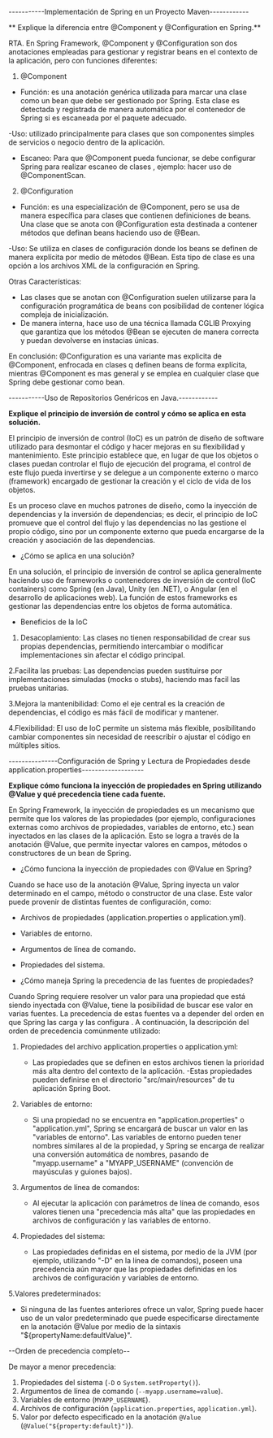 -----------Implementación de Spring en un Proyecto Maven------------

** Explique la diferencia entre @Component y @Configuration en Spring.**

RTA. En Spring Framework, @Component y @Configuration son dos anotaciones empleadas para gestionar y registrar beans en el contexto de la aplicación, pero con funciones 
diferentes:

1. @Component
- Función: es una anotación genérica utilizada para marcar una clase como un bean que debe ser gestionado por Spring. Esta clase es detectada y registrada de manera 
automática por el contenedor de Spring si es escaneada por el paquete adecuado.

-Uso: utilizado principalmente para clases que son componentes simples de servicios o negocio dentro de la aplicación.

- Escaneo: Para que @Component pueda funcionar, se debe configurar Spring para realizar escaneo de clases , ejemplo: hacer uso de @ComponentScan.

2. @Configuration
- Función: es una especialización de @Component, pero se usa de manera específica para clases que contienen definiciones de beans. Una clase que se anota con @Configuration
esta destinada a contener métodos que definan beans haciendo uso de @Bean. 

-Uso: Se utiliza en clases de configuración donde los beans se definen de manera explícita por medio de métodos @Bean. Esta tipo de clase es una opción a los archivos XML 
de la configuración en Spring.

 Otras Características:
- Las clases que se anotan con @Configuration suelen utilizarse para la configuración programática de beans con posibilidad de contener lógica compleja de inicialización.
- De manera interna, hace uso de una técnica llamada CGLIB Proxying que garantiza que los métodos @Bean se ejecuten de manera correcta y puedan devolverse en instacias únicas.

En conclusión: @Configuration es una variante mas explicita de @Component, enfrocada en clases q definen beans de forma explícita, mientras @Component es mas general 
y se emplea en cualquier clase que Spring debe gestionar como bean.

-----------Uso de Repositorios Genéricos en Java.------------

**Explique el principio de inversión de control y cómo se aplica en esta solución.**

El principio de inversión de control (IoC) es un patrón de diseño de software utilizado para desmontar el código y hacer mejoras en su flexibilidad y mantenimiento. 
Este principio establece que, en lugar de que los objetos o clases puedan controlar el flujo de ejecución del programa, el control de este flujo pueda invertirse y se 
delegue a un componente externo o marco (framework) encargado de gestionar la creación y el ciclo de vida de los objetos.

Es un proceso clave en muchos patrones de diseño, como la inyección de dependencias y la inversión de dependencias; es decir, el principio de IoC promueve que el control del
 flujo y las dependencias no las gestione el propio código, sino por un componente externo que pueda encargarse de la creación y asociación de las dependencias.

- ¿Cómo se aplica en una solución?

En una solución, el principio de inversión de control se aplica generalmente haciendo uso de frameworks o contenedores de inversión de control (IoC containers) 
como Spring (en Java), Unity (en .NET), o Angular (en el desarrollo de aplicaciones web). La función de estos frameworks es gestionar las dependencias entre los objetos
 de forma automática.


- Beneficios de la IoC

1. Desacoplamiento:
 Las clases no tienen responsabilidad de crear sus propias dependencias, permitiendo intercambiar o modificar implementaciones sin afectar el código principal.

2.Facilita las pruebas: 
Las dependencias pueden sustituirse por implementaciones simuladas (mocks o stubs), haciendo mas facil las pruebas unitarias.

3.Mejora la mantenibilidad:
 Como el eje central es la creación de dependencias, el código es más fácil de modificar y mantener.

4.Flexibilidad: 
El uso de IoC permite un sistema más flexible, posibilitando cambiar componentes sin necesidad de reescribir o ajustar el código en múltiples sitios.

---------------Configuración de Spring y Lectura de Propiedades desde application.properties-------------------

**Explique cómo funciona la inyección de propiedades en Spring utilizando @Value y qué precedencia tiene cada fuente.**

En Spring Framework, la inyección de propiedades es un mecanismo que permite que los valores de las propiedades (por ejemplo, configuraciones externas
 como archivos de propiedades, variables de entorno, etc.) sean inyectados en las clases de la aplicación. Esto se logra a través de la anotación @Value, que permite
 inyectar valores en campos, métodos o constructores de un bean de Spring.

- ¿Cómo funciona la inyección de propiedades con @Value en Spring?

Cuando se hace uso de la anotación @Value, Spring inyecta un valor determinado en el campo, método o constructor de una clase. Este valor puede provenir de distintas 
fuentes de configuración, como:

- Archivos de propiedades (application.properties o application.yml).
- Variables de entorno.
- Argumentos de línea de comando.
- Propiedades del sistema.

- ¿Cómo maneja Spring la precedencia de las fuentes de propiedades?

Cuando Spring requiere resolver un valor para una propiedad que está siendo inyectada con @Value, tiene la posibilidad de buscar ese valor en varias fuentes. 
La precedencia de estas fuentes va a depender del orden en que Spring las carga y las configura . A continuación, la descripción del orden de precedencia comúnmente utilizado:

1. Propiedades del archivo application.properties o application.yml:
   - Las propiedades que se definen en estos archivos tienen la prioridad más alta dentro del contexto de la aplicación.
   -Estas propiedades pueden definirse en el directorio "src/main/resources" de tu aplicación Spring Boot.

2. Variables de entorno:
   - Si una propiedad no se encuentra en "application.properties" o "application.yml", Spring se encargará de buscar un valor en las "variables de entorno". 
Las variables de entorno pueden tener nombres similares al de la propiedad, y Spring se encarga de realizar una conversión automática de nombres, pasando de "myapp.username"
 a "MYAPP_USERNAME" (convención de mayúsculas y guiones bajos).
   
3. Argumentos de línea de comandos:
   - Al ejecutar la aplicación con parámetros de línea de comando, esos valores tienen una "precedencia más alta" que las propiedades en archivos de configuración
 y las variables de entorno.

4. Propiedades del sistema:
   - Las propiedades definidas en el sistema, por medio de la JVM (por ejemplo, utilizando "-D" en la línea de comandos), poseen una precedencia aún mayor 
que las propiedades definidas en los archivos de configuración y variables de entorno.
   
5.Valores predeterminados:
   - Si ninguna de las fuentes anteriores ofrece un valor, Spring puede hacer uso de un valor predeterminado que puede especificarse directamente 
en la anotación @Value por medio de la sintaxis "${propertyName:defaultValue}".
   

--Orden de precedencia completo--

De mayor a menor precedencia:

1. Propiedades del sistema (`-D` o `System.setProperty()`).
2. Argumentos de línea de comando (`--myapp.username=value`).
3. Variables de entorno (`MYAPP_USERNAME`).
4. Archivos de configuración (`application.properties`, `application.yml`).
5. Valor por defecto especificado en la anotación `@Value` (`@Value("${property:default}")`).






 

